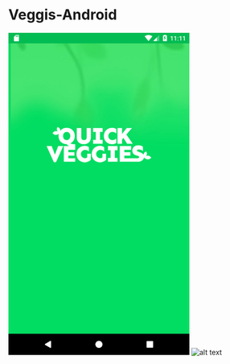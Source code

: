 # Veggis-Android

<img src="https://github.com/Happyandhappy/Veggis-Android/blob/master/app/src/main/assets/Screenshot_1508771478.png" alt="alt text" width="360" height="640">

<img src="https://github.com/Happyandhappy/Veggis-Android/blob/master/app/src/main/assets/Screenshot_1508771479.png" alt="alt text" width="360" height="640">

